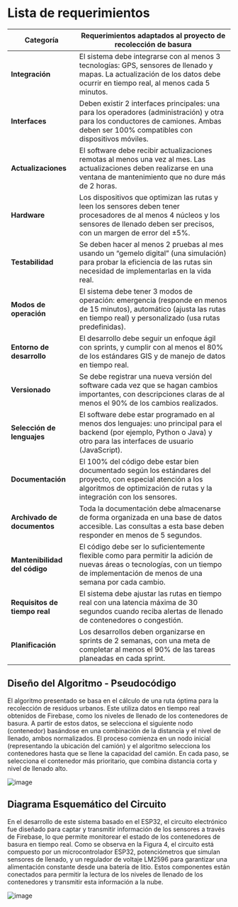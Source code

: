 # Lista de requerimientos
| **Categoría**               | **Requerimientos adaptados al proyecto de recolección de basura**                                                     |
|-----------------------------|----------------------------------------------------------------------------------------------------------------------|
| **Integración**              | El sistema debe integrarse con al menos 3 tecnologías: GPS, sensores de llenado y mapas. La actualización de los datos debe ocurrir en tiempo real, al menos cada 5 minutos. |
| **Interfaces**               | Deben existir 2 interfaces principales: una para los operadores (administración) y otra para los conductores de camiones. Ambas deben ser 100% compatibles con dispositivos móviles. |
| **Actualizaciones**          | El software debe recibir actualizaciones remotas al menos una vez al mes. Las actualizaciones deben realizarse en una ventana de mantenimiento que no dure más de 2 horas. |
| **Hardware**                 | Los dispositivos que optimizan las rutas y leen los sensores deben tener procesadores de al menos 4 núcleos y los sensores de llenado deben ser precisos, con un margen de error del ±5%. |
| **Testabilidad**             | Se deben hacer al menos 2 pruebas al mes usando un “gemelo digital” (una simulación) para probar la eficiencia de las rutas sin necesidad de implementarlas en la vida real. |
| **Modos de operación**       | El sistema debe tener 3 modos de operación: emergencia (responde en menos de 15 minutos), automático (ajusta las rutas en tiempo real) y personalizado (usa rutas predefinidas). |
| **Entorno de desarrollo**    | El desarrollo debe seguir un enfoque ágil con sprints, y cumplir con al menos el 80% de los estándares GIS y de manejo de datos en tiempo real. |
| **Versionado**               | Se debe registrar una nueva versión del software cada vez que se hagan cambios importantes, con descripciones claras de al menos el 90% de los cambios realizados. |
| **Selección de lenguajes**   | El software debe estar programado en al menos dos lenguajes: uno principal para el backend (por ejemplo, Python o Java) y otro para las interfaces de usuario (JavaScript). |
| **Documentación**            | El 100% del código debe estar bien documentado según los estándares del proyecto, con especial atención a los algoritmos de optimización de rutas y la integración con los sensores. |
| **Archivado de documentos**  | Toda la documentación debe almacenarse de forma organizada en una base de datos accesible. Las consultas a esta base deben responder en menos de 5 segundos. |
| **Mantenibilidad del código**| El código debe ser lo suficientemente flexible como para permitir la adición de nuevas áreas o tecnologías, con un tiempo de implementación de menos de una semana por cada cambio. |
| **Requisitos de tiempo real**| El sistema debe ajustar las rutas en tiempo real con una latencia máxima de 30 segundos cuando reciba alertas de llenado de contenedores o congestión. |
| **Planificación**            | Los desarrollos deben organizarse en sprints de 2 semanas, con una meta de completar al menos el 90% de las tareas planeadas en cada sprint. |


## **Diseño del Algoritmo - Pseudocódigo**
El algoritmo presentado se basa en el cálculo de una ruta óptima para la recolección de residuos urbanos. Este utiliza datos en tiempo real obtenidos de Firebase, como los niveles de llenado de los contenedores de basura. A partir de estos datos, se selecciona el siguiente nodo (contenedor) basándose en una combinación de la distancia y el nivel de llenado, ambos normalizados.
El proceso comienza en un nodo inicial (representando la ubicación del camión) y el algoritmo selecciona los contenedores hasta que se llene la capacidad del camión. En cada paso, se selecciona el contenedor más prioritario, que combina distancia corta y nivel de llenado alto.

![image](https://github.com/user-attachments/assets/f0cc8c3c-2f17-4ff2-9876-d8976f5dd32c)
 
## **Diagrama Esquemático del Circuito**
  
En el desarrollo de este sistema basado en el ESP32, el circuito electrónico fue diseñado para captar y transmitir información de los sensores a través de Firebase, lo que permite monitorear el estado de los contenedores de basura en tiempo real. Como se observa en la Figura 4, el circuito está compuesto por un microcontrolador ESP32, potenciómetros que simulan sensores de llenado, y un regulador de voltaje LM2596 para garantizar una alimentación constante desde una batería de litio. Estos componentes están conectados para permitir la lectura de los niveles de llenado de los contenedores y transmitir esta información a la nube.

![image](https://github.com/user-attachments/assets/7262d04a-ec88-4238-b226-0a1cde65aca9)


